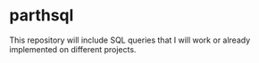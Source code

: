# parthsql
This repository will include SQL queries that I will work or already implemented on different projects.
